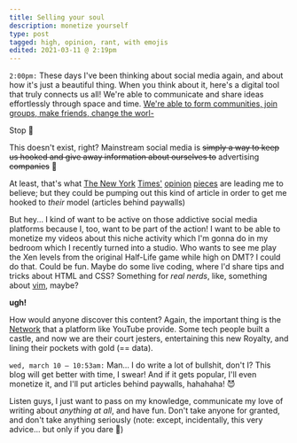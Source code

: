 ```yaml
---
title: Selling your soul
description: monetize yourself
type: post
tagged: high, opinion, rant, with emojis
edited: 2021-03-11 @ 2:19pm
---
```


`2:00pm:` These days I've been thinking about social media again, and about how it's just a beautiful thing. When you think about it, here's a digital tool that truly connects us all! We're able to communicate and share ideas effortlessly through space and time. <a href="https://www.youtube.com/watch?v=DCyZYhobvc4" target="_blank" rel="noopener noreferrer">We're able to form communities, join groups, make friends, change the worl-</a>

Stop 🛑

This doesn't exist, right? Mainstream social media is ~~simply a way to keep us hooked and give away information about ourselves to~~ advertising ~~companies~~ 👀

At least, that's what
<a href="https://www.nytimes.com/2021/01/15/opinion/tech-hope-america.html" target="_blank" rel="noopener noreferrer">The New York</a>
<a href="https://www.nytimes.com/2021/03/06/opinion/data-tech-privacy-opt-in.html" target="_blank" rel="noopener noreferrer">Times'</a>
<a href="https://www.nytimes.com/2021/03/10/opinion/quit-internet.html" target="_blank" rel="noopener noreferrer">opinion</a>
<a href="https://www.nytimes.com/2021/02/04/opinion/michael-goldhaber-internet.html" target="_blank" rel="noopener noreferrer">pieces</a>
are leading me to believe; but they could be pumping out this kind of article in order to get me hooked to _their_ model (articles behind paywalls)

But hey... I kind of want to be active on those addictive social media platforms because I, too, want to be part of the action! I want to be able to monetize my videos about this niche activity which I'm gonna do in my bedroom which I recently turned into a studio. Who wants to see me play the Xen levels from the original Half-Life game while high on DMT? I could do that. Could be fun. Maybe do some live coding, where I'd share tips and tricks about HTML and CSS? Something for _real nerds_, like, something about <a href="https://www.vim.org/" target="_blank" rel="noreferrer noopener">vim</a>, maybe?

**ugh!**

How would anyone discover this content? Again, the important thing is the <a href="https://www.youtube.com/watch?v=MRuS3dxKK9U" target="_blank" rel="noopener noreferrer">Network</a> that a platform like YouTube provide. Some tech people built a castle, and now we are their court jesters, entertaining this new Royalty, and lining their pockets with gold (== data).

`wed, march 10 — 10:53am:` Man... I do write a lot of bullshit, don't I? This blog will get better with time, I swear! And if it gets popular, I'll even monetize it, and I'll put articles behind paywalls, hahahaha! 😈

Listen guys, I just want to pass on my knowledge, communicate my love of writing about _anything at all_, and have fun. Don't take anyone for granted, and don't take anything seriously (note: except, incidentally, this very advice... but only if you dare 🤪)
